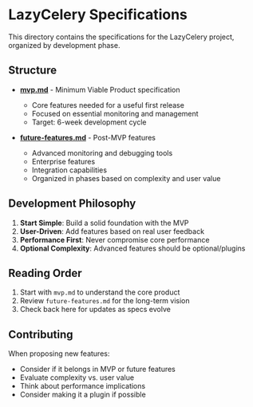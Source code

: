 # LazyCelery Specifications

This directory contains the specifications for the LazyCelery project, organized by development phase.

## Structure

- **[mvp.md](./mvp.md)** - Minimum Viable Product specification
  - Core features needed for a useful first release
  - Focused on essential monitoring and management
  - Target: 6-week development cycle

- **[future-features.md](./future-features.md)** - Post-MVP features
  - Advanced monitoring and debugging tools
  - Enterprise features
  - Integration capabilities
  - Organized in phases based on complexity and user value

## Development Philosophy

1. **Start Simple**: Build a solid foundation with the MVP
2. **User-Driven**: Add features based on real user feedback
3. **Performance First**: Never compromise core performance
4. **Optional Complexity**: Advanced features should be optional/plugins

## Reading Order

1. Start with `mvp.md` to understand the core product
2. Review `future-features.md` for the long-term vision
3. Check back here for updates as specs evolve

## Contributing

When proposing new features:
- Consider if it belongs in MVP or future features
- Evaluate complexity vs. user value
- Think about performance implications
- Consider making it a plugin if possible
